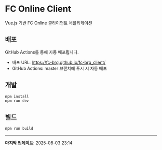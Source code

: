 # FC Online Client

Vue.js 기반 FC Online 클라이언트 애플리케이션

## 배포

GitHub Actions를 통해 자동 배포됩니다.

- 배포 URL: https://fc-brg.github.io/fc-brg_client/
- GitHub Actions: master 브랜치에 푸시 시 자동 배포

## 개발

```bash
npm install
npm run dev
```

## 빌드

```bash
npm run build
```

---

**마지막 업데이트**: 2025-08-03 23:14
